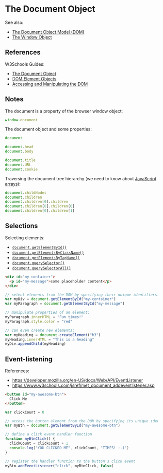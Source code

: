 
# The Document Object

See also:
  + [The Document Object Model (DOM)](document-object-model.md)
  + [The Window Object](window.md)

## References

W3Schools Guides:

  + [The Document Object](https://www.w3schools.com/jsref/dom_obj_document.asp)
  + [DOM Element Objects](https://www.w3schools.com/jsref/dom_obj_all.asp)
  + [Accessing and Manipulating the DOM](https://www.w3schools.com/js/js_htmldom_document.asp)

## Notes

The document is a property of the browser window object:

```js
window.document
```

The document object and some properties:

```js
document

document.head
document.body

document.title
document.URL
document.cookie
```

Traversing the document tree hierarchy (we need to know about [JavaScript arrays](README.md#Arrays)):

```` js
document.childNodes
document.children
document.children[0].children
document.children[0].children[0]
document.children[0].children[1]
````

## Selections


Selecting elements:

  + [`document.getElementById()`](https://developer.mozilla.org/en-US/docs/Web/API/Document/getElementById)
  + [`document.getElementsByClassName()`](https://developer.mozilla.org/en-US/docs/Web/API/Document/getElementsByClassName)
  + [`document.getElementsByTagName()`](https://developer.mozilla.org/en-US/docs/Web/API/Document/getElementsByTagName)
  + [`document.querySelector()`](https://developer.mozilla.org/en-US/docs/Web/API/Document/querySelector)
  + [`document.querySelectorAll()`](https://developer.mozilla.org/en-US/docs/Web/API/Document/querySelectorAll)

```html
<div id="my-container">
  <p id="my-message">some placeholder content</p>
</div>
```

```js
// select elements from the DOM by specifying their unique identifiers:
var myDiv = document.getElementById("my-container")
var myParagraph = document.getElementById("my-message")

// manipulate properties of an element:
myParagraph.innerHTML = "Fun times!"
myParagraph.style.color = "red"

// can even create new elements:
var myHeading = document.createElement("h3")
myHeading.innerHTML = "This is a heading"
myDiv.appendChild(myHeading)
```

## Event-listening

References:

  + https://developer.mozilla.org/en-US/docs/Web/API/EventListener
  + https://www.w3schools.com/jsref/met_document_addeventlistener.asp

```html
<button id="my-awesome-btn">
  Click Me
</button>
```

```js
var clickCount = 0

// access the button element from the DOM by specifying its unique identifier
var myBtn = document.getElementById("my-awesome-btn")

// define a click event handler function
function myBtnClick() {
  clickCount = clickCount + 1
  console.log("YOU CLICKED ME", clickCount, "TIMES! :-)")
}

// register the handler function to the button's click event
myBtn.addEventListener("click", myBtnClick, false)
```
